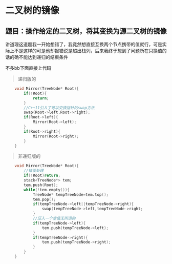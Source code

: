 # 二叉树的镜像

## 题目：操作给定的二叉树，将其变换为源二叉树的镜像

讲道理这道题我一开始想错了，我竟然想直接互换两个节点携带的值就行，可是实际上不是这样的可是他却报错说是超出栈列，后来我终于想到了问题所在只换值的话的确不能达到递归的结束条件

不多bb下面直接上代码
>递归版的

```C++
    void Mirror(TreeNode* Root){
        if(!Root){
            return;
        }
        //C++11引入了可以交换指针的swap方法
        swap(Root->left,Root->right);
        if(Root->left){
            Mirror(Root->left);
        }
        if(Root->right){
            Mirror(Root->right);
        }
    }
```

>非递归版的

```C++
    void Mirror(TreeNode* Root){
        //错误处理
        if(!Root)return;
        stack<TreeNode*> tem;
        tem.push(Root);
        while(!tem.empty()){
            TreeNode* tempTreeNode=tem.top();
            tem.pop();
            if(tempTreeNode->left||tempTreeNode->right){
                swap(tempTreeNode->left,tempTreeNode->right;
            }
            //压入一个空值无所谓的
            if(tempTreeNode->left){
                tem.push(tempTreeNode->left);
            }
            if(tempTreeNode->right){
                tem.push(tempTreeNode->right);
            }
        }
    }
```
